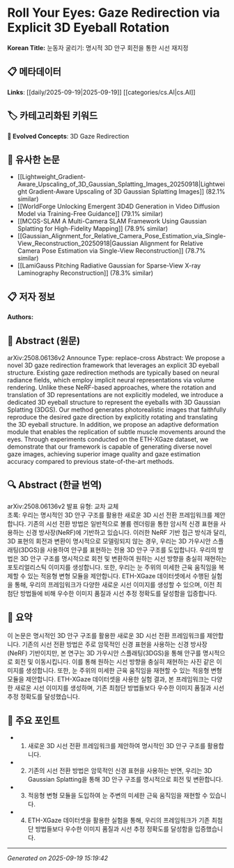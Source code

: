 
# Roll Your Eyes: Gaze Redirection via Explicit 3D Eyeball Rotation

**Korean Title:** 눈동자 굴리기: 명시적 3D 안구 회전을 통한 시선 재지정

## 📋 메타데이터

**Links**: [[daily/2025-09-19|2025-09-19]] [[categories/cs.AI|cs.AI]]

## 🏷️ 카테고리화된 키워드
**🚀 Evolved Concepts**: 3D Gaze Redirection

## 🔗 유사한 논문
- [[Lightweight_Gradient-Aware_Upscaling_of_3D_Gaussian_Splatting_Images_20250918|Lightweight Gradient-Aware Upscaling of 3D Gaussian Splatting Images]] (82.1% similar)
- [[WorldForge Unlocking Emergent 3D4D Generation in Video Diffusion Model via Training-Free Guidance]] (79.1% similar)
- [[MCGS-SLAM A Multi-Camera SLAM Framework Using Gaussian Splatting for High-Fidelity Mapping]] (78.9% similar)
- [[Gaussian_Alignment_for_Relative_Camera_Pose_Estimation_via_Single-View_Reconstruction_20250918|Gaussian Alignment for Relative Camera Pose Estimation via Single-View Reconstruction]] (78.7% similar)
- [[LamiGauss Pitching Radiative Gaussian for Sparse-View X-ray Laminography Reconstruction]] (78.3% similar)

## 📋 저자 정보

**Authors:** 

## 📄 Abstract (원문)

arXiv:2508.06136v2 Announce Type: replace-cross 
Abstract: We propose a novel 3D gaze redirection framework that leverages an explicit 3D eyeball structure. Existing gaze redirection methods are typically based on neural radiance fields, which employ implicit neural representations via volume rendering. Unlike these NeRF-based approaches, where the rotation and translation of 3D representations are not explicitly modeled, we introduce a dedicated 3D eyeball structure to represent the eyeballs with 3D Gaussian Splatting (3DGS). Our method generates photorealistic images that faithfully reproduce the desired gaze direction by explicitly rotating and translating the 3D eyeball structure. In addition, we propose an adaptive deformation module that enables the replication of subtle muscle movements around the eyes. Through experiments conducted on the ETH-XGaze dataset, we demonstrate that our framework is capable of generating diverse novel gaze images, achieving superior image quality and gaze estimation accuracy compared to previous state-of-the-art methods.

## 🔍 Abstract (한글 번역)

arXiv:2508.06136v2 발표 유형: 교차 교체  
초록: 우리는 명시적인 3D 안구 구조를 활용한 새로운 3D 시선 전환 프레임워크를 제안합니다. 기존의 시선 전환 방법은 일반적으로 볼륨 렌더링을 통한 암시적 신경 표현을 사용하는 신경 방사장(NeRF)에 기반하고 있습니다. 이러한 NeRF 기반 접근 방식과 달리, 3D 표현의 회전과 변환이 명시적으로 모델링되지 않는 경우, 우리는 3D 가우시안 스플래팅(3DGS)을 사용하여 안구를 표현하는 전용 3D 안구 구조를 도입합니다. 우리의 방법은 3D 안구 구조를 명시적으로 회전 및 변환하여 원하는 시선 방향을 충실히 재현하는 포토리얼리스틱 이미지를 생성합니다. 또한, 우리는 눈 주위의 미세한 근육 움직임을 복제할 수 있는 적응형 변형 모듈을 제안합니다. ETH-XGaze 데이터셋에서 수행된 실험을 통해, 우리의 프레임워크가 다양한 새로운 시선 이미지를 생성할 수 있으며, 이전 최첨단 방법들에 비해 우수한 이미지 품질과 시선 추정 정확도를 달성함을 입증합니다.

## 📝 요약

이 논문은 명시적인 3D 안구 구조를 활용한 새로운 3D 시선 전환 프레임워크를 제안합니다. 기존의 시선 전환 방법은 주로 암묵적인 신경 표현을 사용하는 신경 방사장(NeRF) 기반이지만, 본 연구는 3D 가우시안 스플래팅(3DGS)을 통해 안구를 명시적으로 회전 및 이동시킵니다. 이를 통해 원하는 시선 방향을 충실히 재현하는 사진 같은 이미지를 생성합니다. 또한, 눈 주위의 미세한 근육 움직임을 재현할 수 있는 적응형 변형 모듈을 제안합니다. ETH-XGaze 데이터셋을 사용한 실험 결과, 본 프레임워크는 다양한 새로운 시선 이미지를 생성하며, 기존 최첨단 방법들보다 우수한 이미지 품질과 시선 추정 정확도를 달성했습니다.

## 🎯 주요 포인트

- 1. 새로운 3D 시선 전환 프레임워크를 제안하여 명시적인 3D 안구 구조를 활용합니다.

- 2. 기존의 시선 전환 방법은 암묵적인 신경 표현을 사용하는 반면, 우리는 3D Gaussian Splatting을 통해 3D 안구 구조를 명시적으로 회전 및 변환합니다.

- 3. 적응형 변형 모듈을 도입하여 눈 주변의 미세한 근육 움직임을 재현할 수 있습니다.

- 4. ETH-XGaze 데이터셋을 활용한 실험을 통해, 우리의 프레임워크가 기존 최첨단 방법들보다 우수한 이미지 품질과 시선 추정 정확도를 달성함을 입증했습니다.

---

*Generated on 2025-09-19 15:19:42*